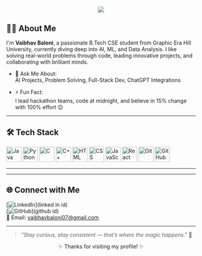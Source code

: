 <h1 align="center">
  <a href="https://git.io/typing-svg">
    <img src="https://readme-typing-svg.herokuapp.com?lines=Hey+there!;I'm+Vaibhav+Baloni!;Aspiring+Engineer;Tech+Enthusiast;&center=true&size=25">
  </a>
</h1>


## 👨‍💻 About Me

I'm **Vaibhav Baloni**, a passionate B.Tech CSE student from Graphic Era Hill University, currently diving deep into AI, ML, and Data Analysis. I like solving real-world problems through code, leading innovative projects, and collaborating with brilliant minds.

<!--
- 🔭 Currently Working On:  
- 🌱 Currently Learning:  
-->
- 💬 Ask Me About:  
  AI Projects, Problem Solving, Full-Stack Dev, ChatGPT Integrations

- ⚡ Fun Fact:  
  I lead hackathon teams, code at midnight, and believe in 15% change with 100% effort 😉

---

## 🛠️ Tech Stack

<p align="left">
  <img src="https://cdn.jsdelivr.net/gh/devicons/devicon/icons/java/java-original.svg" width="40" height="40" alt="Java"/>
  <img src="https://cdn.jsdelivr.net/gh/devicons/devicon/icons/python/python-original.svg" width="40" height="40" alt="Python"/>
  <img src="https://cdn.jsdelivr.net/gh/devicons/devicon/icons/c/c-original.svg" width="40" height="40" alt="C"/>
  <img src="https://cdn.jsdelivr.net/gh/devicons/devicon/icons/cpp/cpp-original.svg" width="40" height="40" alt="C++"/>
  <img src="https://cdn.jsdelivr.net/gh/devicons/devicon/icons/html5/html5-original.svg" width="40" height="40" alt="HTML"/>
  <img src="https://cdn.jsdelivr.net/gh/devicons/devicon/icons/css3/css3-original.svg" width="40" height="40" alt="CSS"/>
  <img src="https://cdn.jsdelivr.net/gh/devicons/devicon/icons/javascript/javascript-original.svg" width="40" height="40" alt="JavaScript"/>
  <img src="https://cdn.jsdelivr.net/gh/devicons/devicon/icons/react/react-original.svg" width="40" height="40" alt="React"/>
  <img src="https://cdn.jsdelivr.net/gh/devicons/devicon/icons/git/git-original.svg" width="40" height="40" alt="Git"/>
  <img src="https://cdn.jsdelivr.net/gh/devicons/devicon/icons/github/github-original.svg" width="40" height="40" alt="GitHub"/>
</p>

---
<!--
## 🏆 Coding Profiles

[![LeetCode](https://img.shields.io/badge/-LeetCode-FFA116?style=for-the-badge&logo=LeetCode&logoColor=black)](idhar leetcode ID DAALNA)  
[![HackerRank](https://img.shields.io/badge/-HackerRank-2EC866?style=for-the-badge&logo=HackerRank&logoColor=white)](idhar hacker rank)
-->

---

## 🌐 Connect with Me

[![LinkedIn](https://img.shields.io/badge/-LinkedIn-blue?style=for-the-badge&logo=linkedin&logoColor=white)](linked in id)  
[![GitHub](https://img.shields.io/badge/-GitHub-black?style=for-the-badge&logo=github&logoColor=white)](github id)  
📧 Email: [vaibhavbaloni07@gmail.com](mailto:vaibhavbaloni07@gmail.com)

---

> *"Stay curious, stay consistent — that’s where the magic happens."* 🚀

<p align="center">✨ Thanks for visiting my profile! ✨</p>


<!--
**Vaibhavbaloni/Vaibhavbaloni** is a ✨ _special_ ✨ repository because its `README.md` (this file) appears on your GitHub profile.

Here are some ideas to get you started:

- 🔭 I’m currently working on ...
- 🌱 I’m currently learning ...
- 👯 I’m looking to collaborate on ...
- 🤔 I’m looking for help with ...
- 💬 Ask me about ...
- 📫 How to reach me: ...
- 😄 Pronouns: ...
- ⚡ Fun fact: ...
-->
